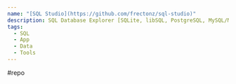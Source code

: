 ```yaml
---
name: "[SQL Studio](https://github.com/frectonz/sql-studio)"
description: SQL Database Explorer [SQLite, libSQL, PostgreSQL, MySQL/MariaDB, DuckDB, ClickHouse]
tags:
  - SQL
  - App
  - Data
  - Tools
---
```

#repo